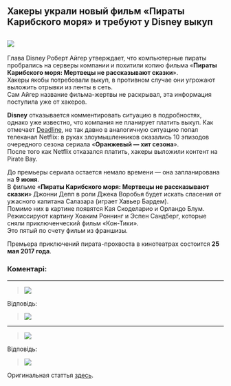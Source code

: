 ## Хакеры украли новый фильм «Пираты Карибского моря» и требуют у Disney выкуп  
![][pirate]
---
Глава Disney Роберт Айгер утверждает, что компьютерные пираты пробрались на серверы компании и похитили копию фильма «**Пираты Карибского моря: Мертвецы не рассказывают сказки**».  
Хакеры якобы потребовали выкуп, в противном случае они угрожают выложить отрывки из ленты в сеть.  
Сам Айгер название фильма-жертвы не раскрывал, эта информация поступила уже от хакеров.  

**Disney** отказывается комментировать ситуацию в подробностях, однако уже известно, что компания не планирует платить выкуп.
Как отмечает [Deadline][deadline site], не так давно в аналогичную ситуацию попал телеканал Netflix: в руках злоумышленников оказались 10 эпизодов очередного сезона сериала «**Оранжевый — хит сезона**».  
После того как Netflix отказался платить, хакеры выложили контент на Pirate Bay.  

До премьеры сериала остается немало времени — она запланирована на **9 июня**.  
В фильме «**Пираты Карибского моря: Мертвецы не рассказывают сказки**» Джонни Депп в роли Джека Воробья будет искать спасения от ужасного капитана Салазара (играет Хавьер Бардем).  
Помимо них в картине появятся Кая Скоделарио и Орландо Блум. Режиссируют картину Хоаким Роннинг и Эспен Сандберг, которые сняли приключенческий фильм «Кон-Тики».  
Это пятый по счету фильм из франшизы.  

Премьера приключений пирата-прохвоста в кинотеатрах состоится **25 мая 2017 года**.  

### Коментарі:
---
> ![][first comment]  

Відповідь:  
> ![][first answer]  
---
> ![][second comment]  

Відповідь:  
> ![][second answer]  

Оригинальная статтья [здесь](https://tech.onliner.by/2017/05/16/pirates-pirated-pirates).

[pirate]: http://itc.ua/wp-content/uploads/2017/05/potc5_dtlr4_2k_r709_marketing_stills_022317_86412_r_8a775940.0.jpeg
[deadline site]: http://deadline.com/2017/05/pirates-of-the-caribbean-dead-men-tell-no-tales-hackers-ransom-1202094203/
[first comment]: https://image.prntscr.com/image/c7bfe2d2ead2429185b5e5f80dcb9bdc.png
[second comment]: https://image.prntscr.com/image/fee61f47186e4bd897155e33b1c841ba.png
[first answer]: https://pp.userapi.com/c631917/v631917224/3a994/2EOBDYEcAKM.jpg
[second answer]: https://pp.userapi.com/c631917/v631917224/3a9da/ZU7b-jpFWsU.jpg